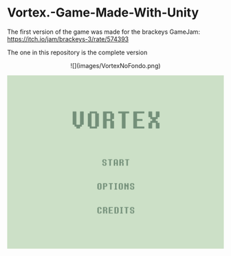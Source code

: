 # Vortex.-Game-Made-With-Unity

The first version of the game was made for the brackeys GameJam:
https://itch.io/jam/brackeys-3/rate/574393

The one in this repository is the complete version

<center>![](images/VortexNoFondo.png)</center>

![](images/MenuOptions.gif)
